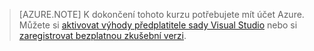 
> [AZURE.NOTE]
> K dokončení tohoto kurzu potřebujete mít účet Azure. Můžete si <a href="/pricing/member-offers/msdn-benefits-details/" target="_blank">aktivovat výhody předplatitele sady Visual Studio</a> nebo si <a href="/pricing/free-trial/" target="_blank">zaregistrovat bezplatnou zkušební verzi</a>.



<!--HONumber=Jun16_HO2-->


